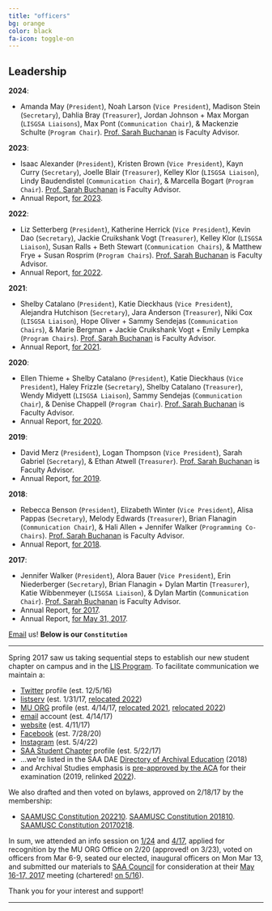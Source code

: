 ```yaml
---
title: "officers"
bg: orange
color: black
fa-icon: toggle-on
---
```


## Leadership

**2024**:
- Amanda May (`President`), Noah Larson (`Vice President`), Madison Stein (`Secretary`), Dahlia Bray (`Treasurer`), Jordan Johnson + Max Morgan (`LISGSA Liaisons`), Max Pont (`Communication Chair`), & Mackenzie Schulte (`Program Chair`). [Prof. Sarah Buchanan](https://buchanans.mufaculty.umsystem.edu/) is Faculty Advisor.

**2023**:
- Isaac Alexander (`President`), Kristen Brown (`Vice President`), Kayn Curry (`Secretary`), Joelle Blair (`Treasurer`), Kelley Klor (`LISGSA Liaison`), Lindy Baudendistel (`Communication Chair`), & Marcella Bogart (`Program Chair`). [Prof. Sarah Buchanan](https://buchanans.mufaculty.umsystem.edu/) is Faculty Advisor.
- Annual Report, [for 2023](https://saamusc.github.io/img/SAA_Missouri_2023.pdf).

**2022**:
- Liz Setterberg (`President`), Katherine Herrick (`Vice President`), Kevin Dao (`Secretary`), Jackie Cruikshank Vogt (`Treasurer`), Kelley Klor (`LISGSA Liaison`), Susan Ralls + Beth Stewart (`Communication Chairs`), & Matthew Frye + Susan Rosprim (`Program Chairs`). [Prof. Sarah Buchanan](https://buchanans.mufaculty.umsystem.edu/) is Faculty Advisor.
- Annual Report, [for 2022](https://saamusc.github.io/img/SAA_Missouri_2022.pdf).

**2021**:
- Shelby Catalano (`President`), Katie Dieckhaus (`Vice President`), Alejandra Hutchison (`Secretary`), Jara Anderson (`Treasurer`), Niki Cox (`LISGSA Liaison`), Hope Oliver + Sammy Sendejas (`Communication Chairs`), & Marie Bergman + Jackie Cruikshank Vogt + Emily Lempka (`Program Chairs`). [Prof. Sarah Buchanan](http://faculty.missouri.edu/buchanans/) is Faculty Advisor.
- Annual Report, [for 2021](https://saamusc.github.io/img/SAA_Missouri_2021.pdf).

**2020**:
- Ellen Thieme + Shelby Catalano (`President`), Katie Dieckhaus (`Vice President`), Haley Frizzle (`Secretary`), Shelby Catalano (`Treasurer`), Wendy Midyett (`LISGSA Liaison`), Sammy Sendejas (`Communication Chair`), & Denise Chappell (`Program Chair`). [Prof. Sarah Buchanan](http://faculty.missouri.edu/buchanans/) is Faculty Advisor.
- Annual Report, [for 2020](https://saamusc.github.io/img/SAA_Missouri_2020.pdf).

**2019**:
- David Merz (`President`), Logan Thompson (`Vice President`), Sarah Gabriel (`Secretary`), & Ethan Atwell (`Treasurer`). [Prof. Sarah Buchanan](http://faculty.missouri.edu/buchanans/) is Faculty Advisor.
- Annual Report, [for 2019](https://saamusc.github.io/img/SAA_Missouri_2019.pdf).

**2018**:
- Rebecca Benson (`President`), Elizabeth Winter (`Vice President`), Alisa Pappas (`Secretary`), Melody Edwards (`Treasurer`), Brian Flanagin (`Communication Chair`), & Hali Allen + Jennifer Walker (`Programming Co-Chairs`). [Prof. Sarah Buchanan](http://faculty.missouri.edu/buchanans/) is Faculty Advisor.
- Annual Report, [for 2018](https://saamusc.github.io/img/SAA_Missouri_2018.pdf).

**2017**:
- Jennifer Walker (`President`), Alora Bauer (`Vice President`), Erin Niederberger (`Secretary`), Brian Flanagin + Dylan Martin (`Treasurer`), Katie Wibbenmeyer (`LISGSA Liaison`), & Dylan Martin (`Communication Chair`). [Prof. Sarah Buchanan](http://faculty.missouri.edu/buchanans/) is Faculty Advisor.
- Annual Report, [for 2017](https://saamusc.github.io/img/SAA_Missouri_2017.pdf).
- Annual Report, [for May 31, 2017](https://saamusc.github.io/img/SAA_Missouri_2016_2017.pdf).

[Email](mailto:SAAMUSC@gmail.com) us! **Below is our `Constitution`**

-------------------------

Spring 2017 saw us taking sequential steps to establish our new student chapter on campus and in the [LIS Program](http://sislt.missouri.edu/lis/). To facilitate communication we maintain a:
- [Twitter](https://twitter.com/SAAMUSC) profile (est. 12/5/16)
- [listserv](https://po.missouri.edu/SCRIPTS/wa.exe?A0=SAAMUSC-L) (est. 1/31/17, [relocated 2022](https://po.missouri.edu/cgi-bin/wa?A0=SAAMUSC-L))
- [MU ORG](https://engage.missouri.edu/SAAatMUStudentChapter/) profile (est. 4/14/17, [relocated 2021](https://orgsync.com/158099/chapter), [relocated 2022](https://missouri.campuslabs.com/engage/organization/society-of-american-archivists-mu-sc))
- [email](mailto:SAAMUSC@gmail.com) account (est. 4/14/17)
- [website](https://saamusc.github.io/) (est. 4/11/17)
- [Facebook](https://www.facebook.com/Society-of-American-Archivists-at-University-of-Missouri-Student-Chapter-125454942594665/) (est. 7/28/20)
- [Instagram](https://www.instagram.com/saamu_students/) (est. 5/4/22)
- [SAA Student Chapter](https://www2.archivists.org/students/chapters/university-of-missouri) profile (est. 5/22/17)
- ...we're listed in the SAA DAE [Directory of Archival Education](https://www2.archivists.org/dae/university-of-missouri) (2018)
- and Archival Studies emphasis is [pre-approved by the ACA](https://www.certifiedarchivists.org/index.php/approved-courses) for their examination (2019, relinked [2022](https://www.certifiedarchivists.org/get-certified/aca-graduate-course-preapproval-program/aca-approved-archival-programs-courses/#MO)).

We also drafted and then voted on bylaws, approved on 2/18/17 by the membership:
- [SAAMUSC Constitution 202210](/img/SAAMUSC_Constitution_Rev202210.pdf). [SAAMUSC Constitution 201810](/img/SAAMUSC_Constitution_Rev201810.pdf). [SAAMUSC Constitution 20170218](/img/SAAMUSC_Constitution.pdf).

In sum, we attended an info session on [1/24](https://orgsync.com/35463/events/1505629/occurrences/3427731) and [4/17](https://orgsync.com/35463/events/1516284/occurrences/3904497), applied for recognition by the MU ORG Office on 2/20 (approved! on 3/23), voted on officers from Mar 6-9, seated our elected, inaugural officers on Mon Mar 13, and submitted our materials to [SAA Council](http://www2.archivists.org/governance/handbook/section13) for consideration at their [May 16-17, 2017](http://www2.archivists.org/groups/saa-council/may-16-17-2017-council-meeting-agenda) meeting (chartered! [on 5/16](https://www2.archivists.org/news/2017/saa-council-approves-fy18-budget-issue-briefs-and-more)).

Thank you for your interest and support!

-------------------------



